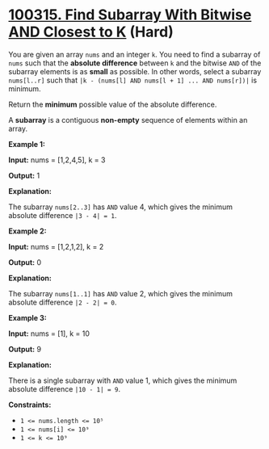 # [100315. Find Subarray With Bitwise AND Closest to K][link] (Hard)

[link]: https://leetcode.cn/contest/weekly-contest-400/problems/find-subarray-with-bitwise-and-closest-to-k/

You are given an array `nums` and an integer `k`. You need to find a subarray of `nums` such that
the **absolute difference** between `k` and the bitwise `AND` of the subarray elements is as
**small** as possible. In other words, select a subarray `nums[l..r]` such that `|k - (nums[l] AND
nums[l + 1] ... AND nums[r])|` is minimum.

Return the **minimum** possible value of the absolute difference.

A **subarray** is a contiguous **non-empty** sequence of elements within an array.

**Example 1:**

**Input:** nums = \[1,2,4,5\], k = 3

**Output:** 1

**Explanation:**

The subarray `nums[2..3]` has `AND` value 4, which gives the minimum absolute difference `|3 - 4| =
1`.

**Example 2:**

**Input:** nums = \[1,2,1,2\], k = 2

**Output:** 0

**Explanation:**

The subarray `nums[1..1]` has `AND` value 2, which gives the minimum absolute difference `|2 - 2| =
0`.

**Example 3:**

**Input:** nums = \[1\], k = 10

**Output:** 9

**Explanation:**

There is a single subarray with `AND` value 1, which gives the minimum absolute difference `|10 - 1|
= 9`.

**Constraints:**

- `1 <= nums.length <= 10⁵`
- `1 <= nums[i] <= 10⁹`
- `1 <= k <= 10⁹`

